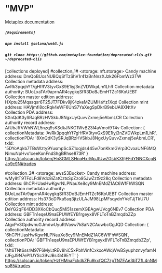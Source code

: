 # "MVP" 

[Metaplex documentation ](https://docs.metaplex.com/guides/archived/candy-machine-v2/getting-started)


##### `[Requirements]`
##### `npm install @solana/web3.js`
##### `git clone https://github.com/metaplex-foundation/deprecated-clis.git ~/deprecated-clis`

[collections deployed]
#collection_1#
<storage: nft.storage>
  Candy machine address:  DmQoBUcsNUBQqSfTzShV1r41zBnNnzXJzk26FbmWz3TW
  Collection metadata address:  AvRk3pqqhYf7gHfRV3tyvGxS9E1iyj3nZVDWkpLm1LhR
  Collection metadata authority:  BUoLxaTAr9aprnAR4cygkqSfR3DoBJEmHTZc16KoUEBT
  Collection master edition address:  HXptu25Mqssqsr6T25JT7FDkv9jK4zkeMZUMHaYz1Xqd
  Collection mint address:  HAVjmfi8ccRqk4eWF6UnS7YaXegSpDkrB9ebUA8XNtXv
  Collection PDA address:  8XnQdK3ySRJqBRzHVSkbJ8NgxUyQuvvZxmej5eAbmLCR
  Collection authority record address:  AfUbJffVWhNWL5nzq9sKSdkJNKG1WvB23f4aVmot9T4v
  Collection:  {
    collectionMetadata: 'AvRk3pqqhYf7gHfRV3tyvGxS9E1iyj3nZVDWkpLm1LhR',
    collectionPDA: '8XnQdK3ySRJqBRzHVSkbJ8NgxUyQuvvZxmej5eAbmLCR',
    txId: '5DYoAqkb7TBsWzty9YusmpScSZ1oqjds445w7bnKkmGVrp3CvoaUNF6MQNimuNpHvx1ceeKonFndShgBRhse873R'
  }
<nft minted>
  https://solscan.io/token/Hn8GMLSHnqHxrMpJtUwZGsbKXRjFFdYNNCXcpNJo9c9N#trades

#collection_2#
<storage: awsS3Bucket>
  Candy machine address:  wMy8tT9TFdLFd8Vdc8iZatCztsSpZzo95JwZzt9z28q
  Collection metadata address:  6hCPHUasHwKgvrNLPNauXe8cy9MnEMdZ1AC6WfFhWSQN
  Collection metadata authority:  BUoLxaTAr9aprnAR4cygkqSfR3DoBJEmHTZc16KoUEBT
  Collection master edition address:  Hs373oDPka5aq3jtzULAJM98LpMFsqydnYVeTJjTkU7U
  Collection mint address:  DeYG2qF64DD3XKoCbQuq5Mi51szemXGEAgwUVcg6NEv7
  Collection PDA address:  GBFTn1eqeU9naEPUWfEYB1rgeyx8VFLToTnBZmqdbZZp
  Collection authority record address:  AtgxPv3GpdwnuGJmdwUyuRtVasw7k8aN2CAuwbcGgJQD
  Collection:  {
    collectionMetadata: '6hCPHUasHwKgvrNLPNauXe8cy9MnEMdZ1AC6WfFhWSQN',
    collectionPDA: 'GBFTn1eqeU9naEPUWfEYB1rgeyx8VFLToTnBZmqdbZZp',
    txId: 'Mt6TNt6ssrM97F6MyLtREv8hiC5xPbhVinfCxkxoAWqWwBSyuphznvyfamNrJFgJ9N7ePfUYSc39vJBsiG49EYT'
  }
<nft minted>
  https://solscan.io/token/HzfHMnaFckdkZFu9kxfQC7zpTNZEAe3bTZfL4nNMso85#trades
  
